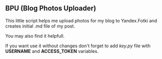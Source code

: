 ## BPU (Blog Photos Uploader)

This little script helps me upload photos for my blog to Yandex.Fotki and creates initial .md file of my post.

You may also find it helpfull.

If you want use it without changes don't forget to add _key.py_ file with __USERNAME__ and __ACCESS_TOKEN__ variables. 